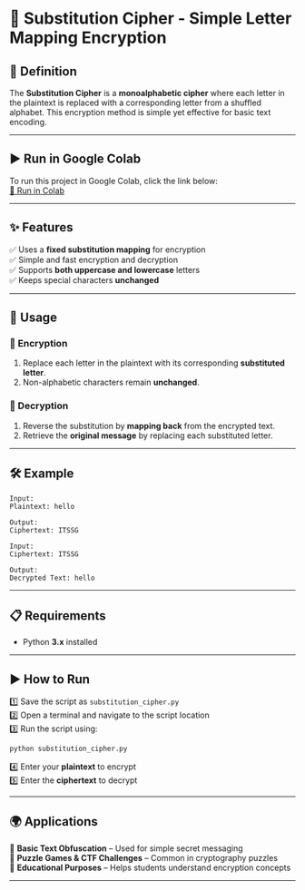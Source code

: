 # 🔐 Substitution Cipher - Simple Letter Mapping Encryption

## 📜 Definition  
The **Substitution Cipher** is a **monoalphabetic cipher** where each letter in the plaintext is replaced with a corresponding letter from a shuffled alphabet. This encryption method is simple yet effective for basic text encoding.

---
## ▶️ Run in Google Colab  
To run this project in Google Colab, click the link below:  
[🔗 Run in Colab](https://colab.research.google.com/drive/1l0L3-k1AlmYsOI5gkaxVW-OAl0a3I1fl?usp=sharing)

---
## ✨ Features  
✅ Uses a **fixed substitution mapping** for encryption  
✅ Simple and fast encryption and decryption  
✅ Supports **both uppercase and lowercase** letters  
✅ Keeps special characters **unchanged**  

---

## 🚀 Usage  

### 🔹 Encryption  
1. Replace each letter in the plaintext with its corresponding **substituted letter**.  
2. Non-alphabetic characters remain **unchanged**.  

### 🔹 Decryption  
1. Reverse the substitution by **mapping back** from the encrypted text.  
2. Retrieve the **original message** by replacing each substituted letter.  

---

## 🛠️ Example  

```plaintext
Input:
Plaintext: hello

Output:
Ciphertext: ITSSG

Input:
Ciphertext: ITSSG

Output:
Decrypted Text: hello
```

---

## 📋 Requirements  
- Python **3.x** installed  

---

## ▶️ How to Run  

1️⃣ Save the script as `substitution_cipher.py`  
2️⃣ Open a terminal and navigate to the script location  
3️⃣ Run the script using:  
   
   ```bash
   python substitution_cipher.py
   ```
   
4️⃣ Enter your **plaintext** to encrypt  
5️⃣ Enter the **ciphertext** to decrypt  

---

## 🌍 Applications  

🔹 **Basic Text Obfuscation** – Used for simple secret messaging  
🔹 **Puzzle Games & CTF Challenges** – Common in cryptography puzzles  
🔹 **Educational Purposes** – Helps students understand encryption concepts  

---

  

